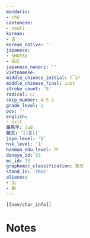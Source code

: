 ```yaml
---
mandarin:
- chū
cantonese:
- ceot1
korean:
- 출
korean_native: ''
japanese:
- SHUTSU
- SUI
japanese_nanori: ''
vietnamese:
middle_chinese_initial: t͡ɕʰ
middle_chinese_final: iuɪt
stroke_count: '5'
radical: 凵
skip_number: 4-5-2
grade_level: 1
pos: ''
english:
- exit
羅馬字: cud
韓文: '[[춛]]'
joyo_level: '1'
hsk_level: '1'
hanmun_edu_level: 中
danayo_id: 53
mc_id: 73
graphemic_classification: 象形
stand_in: 'TRUE'
aliases:
- 出
- 齣
---
```

```meta-bind-embed
[[nav/char_info]]
```

# Notes
